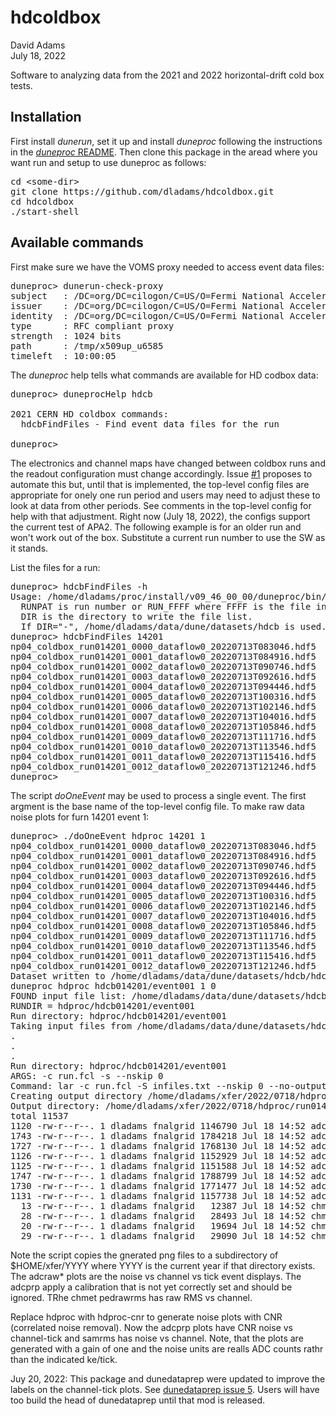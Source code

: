 # hdcoldbox
David Adams  
July 18, 2022

Software to analyzing data from the 2021 and 2022 horizontal-drift cold box tests.

## Installation

First install *dunerun*, set it up and install *duneproc* following the instructions in the
[*duneproc* README](https://github.com/dladams/duneproc/blob/master/README.md).
Then clone this package in the aread where you want run and setup to use duneproc as follows:

<pre>
cd &lt;some-dir>
git clone https://github.com/dladams/hdcoldbox.git
cd hdcoldbox
./start-shell
</pre>

## Available commands

First make sure we have the VOMS proxy needed to access event data files:
<pre>
duneproc> dunerun-check-proxy
subject   : /DC=org/DC=cilogon/C=US/O=Fermi National Accelerator Laboratory/OU=People/CN=David Adams/CN=UID:dladams/CN=1184421617
issuer    : /DC=org/DC=cilogon/C=US/O=Fermi National Accelerator Laboratory/OU=People/CN=David Adams/CN=UID:dladams
identity  : /DC=org/DC=cilogon/C=US/O=Fermi National Accelerator Laboratory/OU=People/CN=David Adams/CN=UID:dladams
type      : RFC compliant proxy
strength  : 1024 bits
path      : /tmp/x509up_u6585
timeleft  : 10:00:05
</pre>

The *duneproc* help tells what commands are available for HD codbox data:
<pre>
duneproc> duneprocHelp hdcb

2021 CERN HD coldbox commands:
  hdcbFindFiles - Find event data files for the run

duneproc> 
</pre>

The electronics and channel maps have changed between coldbox runs and the readout configuration must change accordingly.
Issue [#1](../../issues/1) proposes to automate this but, until that is implemented, the top-level config files are appropriate for onely
one run period and users may need to adjust these to look at data from other periods.
See comments in the top-level config for help with that adjustment.
Right now (July 18, 2022), the configs support the current test of APA2.
The following example is for an older run and won't work out of the box.
Substitute a current run number to use the SW as it stands.

List the files for a run:
<pre>
duneproc> hdcbFindFiles -h
Usage: /home/dladams/proc/install/v09_46_00_00/duneproc/bin/hdcbFindFiles RUNPAT DIR
  RUNPAT is run number or RUN_FFFF where FFFF is the file index.
  DIR is the directory to write the file list.
  If DIR="-", /home/dladams/data/dune/datasets/hdcb is used.
duneproc> hdcbFindFiles 14201
np04_coldbox_run014201_0000_dataflow0_20220713T083046.hdf5
np04_coldbox_run014201_0001_dataflow0_20220713T084916.hdf5
np04_coldbox_run014201_0002_dataflow0_20220713T090746.hdf5
np04_coldbox_run014201_0003_dataflow0_20220713T092616.hdf5
np04_coldbox_run014201_0004_dataflow0_20220713T094446.hdf5
np04_coldbox_run014201_0005_dataflow0_20220713T100316.hdf5
np04_coldbox_run014201_0006_dataflow0_20220713T102146.hdf5
np04_coldbox_run014201_0007_dataflow0_20220713T104016.hdf5
np04_coldbox_run014201_0008_dataflow0_20220713T105846.hdf5
np04_coldbox_run014201_0009_dataflow0_20220713T111716.hdf5
np04_coldbox_run014201_0010_dataflow0_20220713T113546.hdf5
np04_coldbox_run014201_0011_dataflow0_20220713T115416.hdf5
np04_coldbox_run014201_0012_dataflow0_20220713T121246.hdf5
duneproc> 
</pre>

The script *doOneEvent* may be used to process a single event.
The first argment is the base name of the top-level config file.
To make raw data noise plots for furn 14201 event 1:
<pre>
duneproc> ./doOneEvent hdproc 14201 1
np04_coldbox_run014201_0000_dataflow0_20220713T083046.hdf5
np04_coldbox_run014201_0001_dataflow0_20220713T084916.hdf5
np04_coldbox_run014201_0002_dataflow0_20220713T090746.hdf5
np04_coldbox_run014201_0003_dataflow0_20220713T092616.hdf5
np04_coldbox_run014201_0004_dataflow0_20220713T094446.hdf5
np04_coldbox_run014201_0005_dataflow0_20220713T100316.hdf5
np04_coldbox_run014201_0006_dataflow0_20220713T102146.hdf5
np04_coldbox_run014201_0007_dataflow0_20220713T104016.hdf5
np04_coldbox_run014201_0008_dataflow0_20220713T105846.hdf5
np04_coldbox_run014201_0009_dataflow0_20220713T111716.hdf5
np04_coldbox_run014201_0010_dataflow0_20220713T113546.hdf5
np04_coldbox_run014201_0011_dataflow0_20220713T115416.hdf5
np04_coldbox_run014201_0012_dataflow0_20220713T121246.hdf5
Dataset written to /home/dladams/data/dune/datasets/hdcb/hdcb014201.txt
duneproc hdproc hdcb014201/event001 1 0
FOUND input file list: /home/dladams/data/dune/datasets/hdcb/hdcb014201.txt
RUNDIR = hdproc/hdcb014201/event001
Run directory: hdproc/hdcb014201/event001
Taking input files from /home/dladams/data/dune/datasets/hdcb/hdcb014201.txt
.
.
.
Run directory: hdproc/hdcb014201/event001
ARGS: -c run.fcl -s --nskip 0
Command: lar -c run.fcl -S infiles.txt --nskip 0 --no-output
Creating output directory /home/dladams/xfer/2022/0718/hdproc/run014201/event001
Output directory: /home/dladams/xfer/2022/0718/hdproc/run014201/event001
total 11537
1120 -rw-r--r--. 1 dladams fnalgrid 1146790 Jul 18 14:52 adcprp_tpp0c_run014201_evt000001.png
1743 -rw-r--r--. 1 dladams fnalgrid 1784218 Jul 18 14:52 adcprp_tpp0u_run014201_evt000001.png
1727 -rw-r--r--. 1 dladams fnalgrid 1768130 Jul 18 14:52 adcprp_tpp0v_run014201_evt000001.png
1126 -rw-r--r--. 1 dladams fnalgrid 1152929 Jul 18 14:52 adcprp_tpp0z_run014201_evt000001.png
1125 -rw-r--r--. 1 dladams fnalgrid 1151588 Jul 18 14:52 adcraw_tpp0c_run014201_evt000001.png
1747 -rw-r--r--. 1 dladams fnalgrid 1788799 Jul 18 14:52 adcraw_tpp0u_run014201_evt000001.png
1730 -rw-r--r--. 1 dladams fnalgrid 1771477 Jul 18 14:52 adcraw_tpp0v_run014201_evt000001.png
1131 -rw-r--r--. 1 dladams fnalgrid 1157738 Jul 18 14:52 adcraw_tpp0z_run014201_evt000001.png
  13 -rw-r--r--. 1 dladams fnalgrid   12387 Jul 18 14:52 chmet_pednoise_tps0_run014201_evt000001.png
  28 -rw-r--r--. 1 dladams fnalgrid   28493 Jul 18 14:52 chmet_pedrawrms_tps0_run014201_evt000001.png
  20 -rw-r--r--. 1 dladams fnalgrid   19694 Jul 18 14:52 chmet_ped_tps0_run014201_evt000001.png
  29 -rw-r--r--. 1 dladams fnalgrid   29090 Jul 18 14:52 chmet_samrms_tps0_run014201_evt000001.png
</pre>
Note the script copies the gnerated png files to a subdirectory of $HOME/xfer/YYYY where YYYY is the current year
if that directory exists.
The adcraw* plots are the noise vs channel vs tick event displays.
The adcprp apply a calibration that is not yet correctly set and should be ignored.
TRhe chmet pedrawrms has raw RMS vs channel.

Replace hdproc with hdproc-cnr to generate noise plots with CNR (correlated noise removal).
Now the adcprp plots have CNR noise vs channel-tick and samrms has noise vs channel.
Note, that the plots are generated with a gain of one and the noise units are realls ADC counts
rathr than the indicated ke/tick.

Juy 20, 2022: This package and dunedataprep were updated to improve the labels on the channel-tick plots. See [dunedataprep issue 5](https://github.com/DUNE/dunedataprep/issues/5). Users will have too build the head of dunedataprep until that mod is released.
